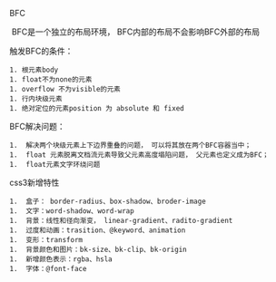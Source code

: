 BFC

​	BFC是一个独立的布局环境， BFC内部的布局不会影响BFC外部的布局

触发BFC的条件：

	1. 根元素body
	1. float不为none的元素
	1. overflow 不为visible的元素
	1. 行内块级元素
	1. 绝对定位的元素position 为 absolute 和 fixed

BFC解决问题：

	1.  解决两个块级元素上下边界重叠的问题， 可以将其放在两个BFC容器当中；
	1.  float 元素脱离文档流元素导致父元素高度塌陷问题， 父元素也定义成为BFC；
	1.  float元素文字环绕问题

css3新增特性

	1.  盒子： border-radius、box-shadow、broder-image
	1.  文字：word-shadow、word-wrap
	1.  背景：线性和径向渐变， linear-gradient、radito-gradient
	1.  过度和动画：trasition、@keyword、animation
	1.  变形：transform
	1.  背景颜色和图片：bk-size、bk-clip、bk-origin
	1.  新增颜色表示：rgba、hsla
	1.  字体：@font-face





























